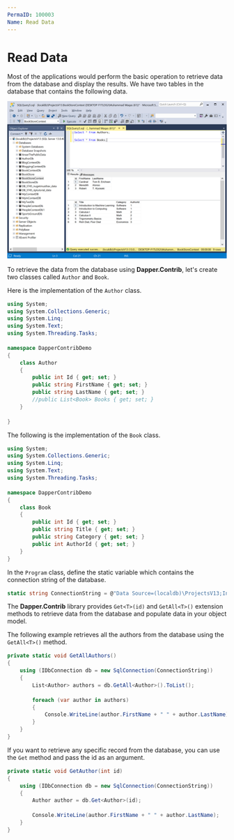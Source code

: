 ```yaml
---
PermaID: 100003
Name: Read Data
---
```


# Read Data

Most of the applications would perform the basic operation to retrieve data from the database and display the results. We have two tables in the database that contains the following data.

<img src="images/database-setup.png" alt="Database data">

To retrieve the data from the database using **Dapper.Contrib**, let's create two classes called `Author` and `Book`.

Here is the implementation of the `Author` class.

```csharp
using System;
using System.Collections.Generic;
using System.Linq;
using System.Text;
using System.Threading.Tasks;

namespace DapperContribDemo
{
    class Author
    {
        public int Id { get; set; }
        public string FirstName { get; set; }
        public string LastName { get; set; }
        //public List<Book> Books { get; set; }
    }

}

```

The following is the implementation of the `Book` class.

```csharp
using System;
using System.Collections.Generic;
using System.Linq;
using System.Text;
using System.Threading.Tasks;

namespace DapperContribDemo
{
    class Book
    {
        public int Id { get; set; }
        public string Title { get; set; }
        public string Category { get; set; }
        public int AuthorId { get; set; }
    }
}
```

In the `Program` class, define the static variable which contains the connection string of the database.

```csharp
static string ConnectionString = @"Data Source=(localdb)\ProjectsV13;Initial Catalog=BookStoreContext;Integrated Security=True;";
```

The **Dapper.Contrib** library provides `Get<T>(id)` and `GetAll<T>()` extension methods to retrieve data from the database and populate data in your object model.

The following example retrieves all the authors from the database using the `GetAll<T>()` method.

```csharp
private static void GetAllAuthors()
{
    using (IDbConnection db = new SqlConnection(ConnectionString))
    {
        List<Author> authors = db.GetAll<Author>().ToList();

        foreach (var author in authors)
        {
            Console.WriteLine(author.FirstName + " " + author.LastName);
        }
    }
}
```

If you want to retrieve any specific record from the database, you can use the `Get` method and pass the id as an argument.

```csharp
private static void GetAuthor(int id)
{
    using (IDbConnection db = new SqlConnection(ConnectionString))
    {
        Author author = db.Get<Author>(id);

        Console.WriteLine(author.FirstName + " " + author.LastName);
    }
}
```
